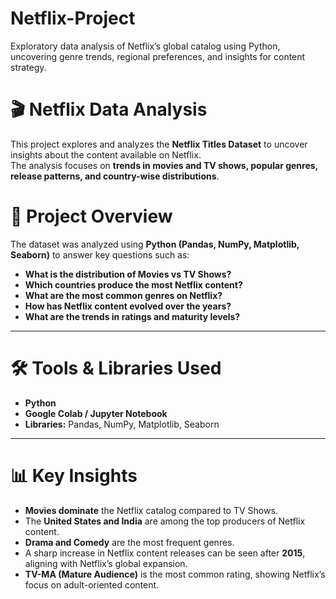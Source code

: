 
# Netflix-Project
Exploratory data analysis of Netflix’s global catalog using Python, uncovering genre trends, regional preferences, and insights for content strategy.
# 🎬 **Netflix Data Analysis**

This project explores and analyzes the **Netflix Titles Dataset** to uncover insights about the content available on Netflix.  
The analysis focuses on **trends in movies and TV shows, popular genres, release patterns, and country-wise distributions**.  

# 📌 **Project Overview**

The dataset was analyzed using **Python (Pandas, NumPy, Matplotlib, Seaborn)** to answer key questions such as:  

- **What is the distribution of Movies vs TV Shows?**  
- **Which countries produce the most Netflix content?**  
- **What are the most common genres on Netflix?**  
- **How has Netflix content evolved over the years?**  
- **What are the trends in ratings and maturity levels?**  

---

# 🛠️ **Tools & Libraries Used**
- **Python**  
- **Google Colab / Jupyter Notebook**  
- **Libraries:** Pandas, NumPy, Matplotlib, Seaborn  

---

# 📊 **Key Insights**

- **Movies dominate** the Netflix catalog compared to TV Shows.  
- The **United States and India** are among the top producers of Netflix content.  
- **Drama and Comedy** are the most frequent genres.  
- A sharp increase in Netflix content releases can be seen after **2015**, aligning with Netflix’s global expansion.  
- **TV-MA (Mature Audience)** is the most common rating, showing Netflix’s focus on adult-oriented content.  


